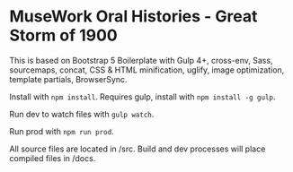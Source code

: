 
# MuseWork Oral Histories - Great Storm of 1900

This is based on Bootstrap 5 Boilerplate with Gulp 4+, cross-env, Sass, sourcemaps, concat, CSS & HTML minification, uglify, image optimization, template partials, BrowserSync.

Install with `npm install`. Requires gulp, install with `npm install -g gulp`.

Run dev to watch files with `gulp watch`.

Run prod with `npm run prod`.

All source files are located in /src. Build and dev processes will place compiled files in /docs.